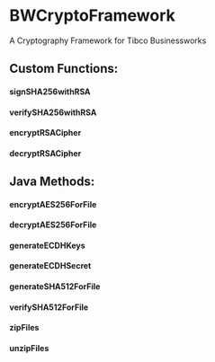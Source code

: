 # BWCryptoFramework
A Cryptography Framework for Tibco Businessworks

## Custom Functions:
  #### signSHA256withRSA
  #### verifySHA256withRSA
  #### encryptRSACipher
  #### decryptRSACipher
    
## Java Methods:
  #### encryptAES256ForFile
  #### decryptAES256ForFile
  #### generateECDHKeys
  #### generateECDHSecret
  #### generateSHA512ForFile
  #### verifySHA512ForFile
  #### zipFiles
 ####  unzipFiles  
